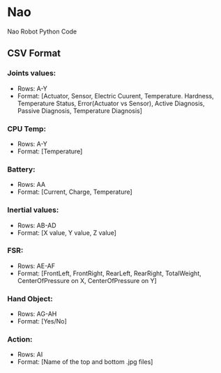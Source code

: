 # Nao
Nao Robot Python Code





## CSV Format
### Joints values:    
* Rows: A-Y       
* Format: [Actuator, Sensor, Electric Cuurent, Temperature. Hardness, Temperature Status, Error(Actuator vs Sensor), Active Diagnosis, Passive Diagnosis, Temperature Diagnosis]
  
### CPU Temp:          
* Rows: A-Y       
* Format: [Temperature]
  
### Battery:      
* Rows: AA           
* Format: [Current, Charge, Temperature]
  
### Inertial values:      
* Rows: AB-AD         
* Format: [X value, Y value, Z value]
  
### FSR:        
* Rows: AE-AF              
* Format: [FrontLeft, FrontRight, RearLeft, RearRight, TotalWeight, CenterOfPressure on X, CenterOfPressure on Y]
  
### Hand Object:        
* Rows: AG-AH             
* Format: [Yes/No]
  
### Action:         
* Rows: AI        
* Format: [Name of the top and bottom .jpg files]
     
